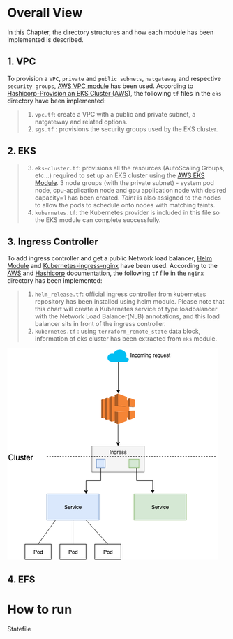 # Overall View

In this Chapter, the directory structures and how each module has been implemented is described.
## 1. VPC
To provision a `VPC`, `private` and `public subnets`, `natgateway` and respective `security groups`, [AWS VPC module](https://registry.terraform.io/modules/terraform-aws-modules/vpc/aws/2.32.0) has been used. According to [Hashicorp-Provision an EKS Cluster (AWS)](
https://github.com/hashicorp/learn-terraform-provision-eks-cluster), the following `tf` files in the `eks` directory have been implemented:
> 1. `vpc.tf`: create a VPC with a public and private subnet, a natgateway and related options.   
> 2. `sgs.tf` :  provisions the security groups used by the EKS cluster.

## 2. EKS

> 3. `eks-cluster.tf`: provisions all the resources (AutoScaling Groups, etc...) required to set up an EKS cluster using the [AWS EKS Module](https://registry.terraform.io/modules/terraform-aws-modules/eks/aws/11.0.0). 3 node groups (with the private subnet) - system pod node, cpu-application node and gpu application node with desired capacity=1 has been created. *Taint* is also assigned to the nodes to allow the pods to schedule onto nodes with matching taints.
> 4. `kubernetes.tf`: the Kubernetes provider is included in this file so the EKS module can complete successfully.
## 3. Ingress Controller
To add ingress controller and get a public Network load balancer, [Helm Module](https://registry.terraform.io/providers/hashicorp/helm/latest/docs) and [Kubernetes-ingress-nginx](https://github.com/kubernetes/ingress-nginx) have been used. According to the [AWS](https://aws.amazon.com/blogs/opensource/network-load-balancer-nginx-ingress-controller-eks/) and [Hashicorp](https://learn.hashicorp.com/tutorials/terraform/helm-provider?in=terraform/use-case) documentation, the following `tf` file in the `nginx` directory has been implemented:
> 1. `helm_release.tf`:  official ingress controller from kubernetes repository has been installed using helm module. Please note that this chart will create a Kubernetes service of type:loadbalancer with the Network Load Balancer(NLB) annotations, and this load balancer sits in front of the ingress controller.
> 2. `kubernetes.tf` : using `terraform_remote_state` data block, information of eks cluster has been extracted from `eks` module.

![nlb-nginx](images/nlb-nginx2.png "nlb nginx")
## 4. EFS

# How to run
Statefile